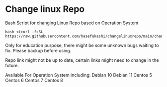 # Change linux Repo
Bash Script for changing Linux Repo based on Operation System
```shell
bash <(curl -fsSL https://raw.githubusercontent.com/hasefukashi/changelinuxrepo/main/changerepo.sh)
```

Only for education purpose, there might be some unknown bugs waiting to fix.
Please backup before using.

Repo link might not be up to date, certain links might need to change in the future.

Available For Operation System including:
Debian 10
Debian 11
Centos 5
Centos 6
Centos 7
Centos 8
 
